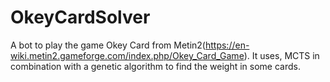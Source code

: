 # OkeyCardSolver

A bot to play the game Okey Card from Metin2(https://en-wiki.metin2.gameforge.com/index.php/Okey_Card_Game).
It uses, MCTS in combination with a genetic algorithm to find the weight in some cards.
